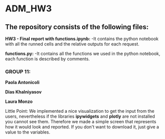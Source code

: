 # ADM_HW3
## The repository consists of the following files:
**HW3 - Final report with functions.ipynb:**
 -It contains the python notebook with all the runned cells and the relative outputs for each request.

**functions.py:**
 -It contains all the functions we used in the python notebook, each function is described by comments.
 
### GROUP 11:
**Paola Antonicoli**

**Dias Khalniyasov**

**Laura Monzo**

Little Point:
We implemented a nice visualization to get the input from the users, nevertheless if the libraries **ipywidgets** and **plotly** are not installed you cannot see them.
Therefore we made a simple screen that represents how it would look and reported.
If you don't want to download it, just give a value to the variables.
